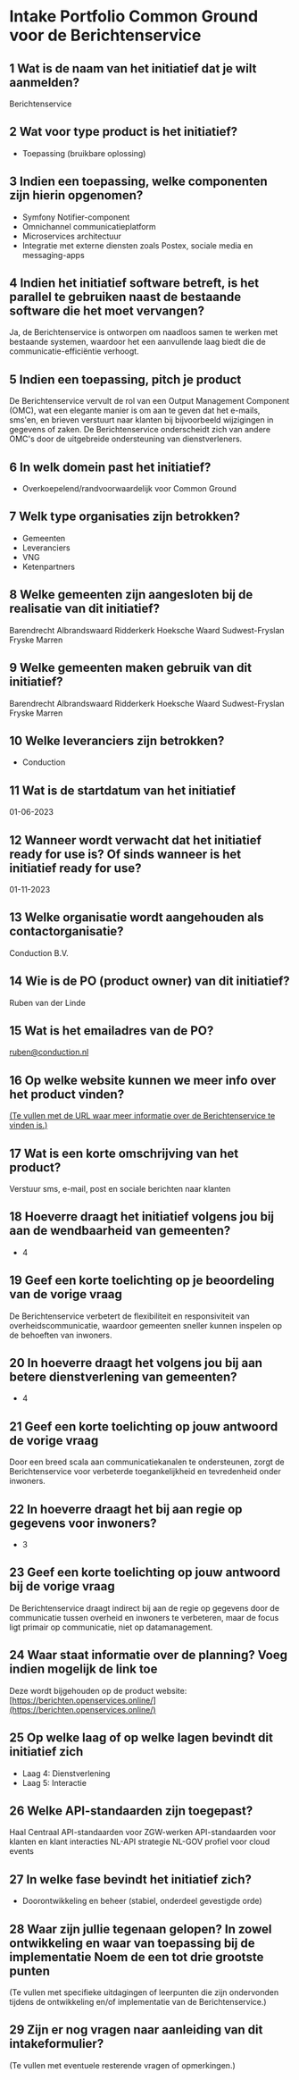 # Intake Portfolio Common Ground voor de Berichtenservice

## 1 Wat is de naam van het initiatief dat je wilt aanmelden?

Berichtenservice

## 2 Wat voor type product is het initiatief?

- Toepassing (bruikbare oplossing)

## 3 Indien een toepassing, welke componenten zijn hierin opgenomen?

- Symfony Notifier-component
- Omnichannel communicatieplatform
- Microservices architectuur
- Integratie met externe diensten zoals Postex, sociale media en messaging-apps

## 4 Indien het initiatief software betreft, is het parallel te gebruiken naast de bestaande software die het moet vervangen?

Ja, de Berichtenservice is ontworpen om naadloos samen te werken met bestaande systemen, waardoor het een aanvullende laag biedt die de communicatie-efficiëntie verhoogt.

## 5 Indien een toepassing, pitch je product

De Berichtenservice vervult de rol van een Output Management Component (OMC), wat een elegante manier is om aan te geven dat het e-mails, sms'en, en brieven verstuurt naar klanten bij bijvoorbeeld wijzigingen in gegevens of zaken. De Berichtenservice onderscheidt zich van andere OMC's door de uitgebreide ondersteuning van dienstverleners.

## 6 In welk domein past het initiatief?

- Overkoepelend/randvoorwaardelijk voor Common Ground

## 7 Welk type organisaties zijn betrokken?

- Gemeenten
- Leveranciers
- VNG
- Ketenpartners

## 8 Welke gemeenten zijn aangesloten bij de realisatie van dit initiatief?

Barendrecht
Albrandswaard
Ridderkerk
Hoeksche Waard
Sudwest-Fryslan
Fryske Marren

## 9 Welke gemeenten maken gebruik van dit initiatief?

Barendrecht
Albrandswaard
Ridderkerk
Hoeksche Waard
Sudwest-Fryslan
Fryske Marren

## 10 Welke leveranciers zijn betrokken?

- Conduction

## 11 Wat is de startdatum van het initiatief

01-06-2023

## 12 Wanneer wordt verwacht dat het initiatief ready for use is? Of sinds wanneer is het initiatief ready for use?

01-11-2023

## 13 Welke organisatie wordt aangehouden als contactorganisatie?

Conduction B.V.

## 14 Wie is de PO (product owner) van dit initiatief?

Ruben van der Linde

## 15 Wat is het emailadres van de PO?

<ruben@conduction.nl>

## 16 Op welke website kunnen we meer info over het product vinden?

[(Te vullen met de URL waar meer informatie over de Berichtenservice te vinden is.)](https://berichten.openservices.online/)

## 17 Wat is een korte omschrijving van het product?

Verstuur sms, e-mail, post en sociale berichten naar klanten

## 18 Hoeverre draagt het initiatief volgens jou bij aan de wendbaarheid van gemeenten?

- 4

## 19 Geef een korte toelichting op je beoordeling van de vorige vraag

De Berichtenservice verbetert de flexibiliteit en responsiviteit van overheidscommunicatie, waardoor gemeenten sneller kunnen inspelen op de behoeften van inwoners.

## 20 In hoeverre draagt het volgens jou bij aan betere dienstverlening van gemeenten?

- 4

## 21 Geef een korte toelichting op jouw antwoord de vorige vraag

Door een breed scala aan communicatiekanalen te ondersteunen, zorgt de Berichtenservice voor verbeterde toegankelijkheid en tevredenheid onder inwoners.

## 22 In hoeverre draagt het bij aan regie op gegevens voor inwoners?

- 3

## 23 Geef een korte toelichting op jouw antwoord bij de vorige vraag

De Berichtenservice draagt indirect bij aan de regie op gegevens door de communicatie tussen overheid en inwoners te verbeteren, maar de focus ligt primair op communicatie, niet op datamanagement.

## 24 Waar staat informatie over de planning? Voeg indien mogelijk de link toe

Deze wordt bijgehouden op de product website: [https://berichten.openservices.online/](https://berichten.openservices.online/)

## 25 Op welke laag of op welke lagen bevindt dit initiatief zich

- Laag 4: Dienstverlening
- Laag 5: Interactie

## 26 Welke API-standaarden zijn toegepast?

Haal Centraal
API-standaarden voor ZGW-werken
API-standaarden voor klanten en klant interacties
NL-API strategie
NL-GOV profiel voor cloud events

## 27 In welke fase bevindt het initiatief zich?

- Doorontwikkeling en beheer (stabiel, onderdeel gevestigde orde)

## 28 Waar zijn jullie tegenaan gelopen? In zowel ontwikkeling en waar van toepassing bij de implementatie Noem de een tot drie grootste punten

(Te vullen met specifieke uitdagingen of leerpunten die zijn ondervonden tijdens de ontwikkeling en/of implementatie van de Berichtenservice.)

## 29 Zijn er nog vragen naar aanleiding van dit intakeformulier?

(Te vullen met eventuele resterende vragen of opmerkingen.)
